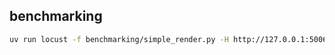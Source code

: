 ## benchmarking

```bash
uv run locust -f benchmarking/simple_render.py -H http://127.0.0.1:5006
```
